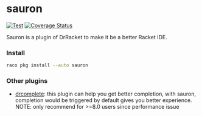 # sauron

[![Test](https://github.com/racket-tw/sauron/actions/workflows/test.yml/badge.svg)](https://github.com/racket-tw/sauron/actions/workflows/test.yml)
[![Coverage Status](https://coveralls.io/repos/github/racket-tw/sauron/badge.svg?branch=develop)](https://coveralls.io/github/racket-tw/sauron?branch=develop)

Sauron is a plugin of DrRacket to make it be a better Racket IDE.

### Install

```sh
raco pkg install --auto sauron
```

### Other plugins

- [drcomplete](https://github.com/yjqww6/drcomplete): this plugin can help you get better completion, with sauron, completion would be triggered by default gives you better experience. NOTE: only recommend for >=8.0 users since performance issue
